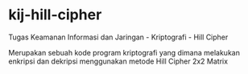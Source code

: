 # kij-hill-cipher
Tugas Keamanan Informasi dan Jaringan - Kriptografi - Hill Cipher

Merupakan sebuah kode program kriptografi yang dimana melakukan enkripsi dan dekripsi menggunakan metode Hill Cipher 2x2 Matrix
